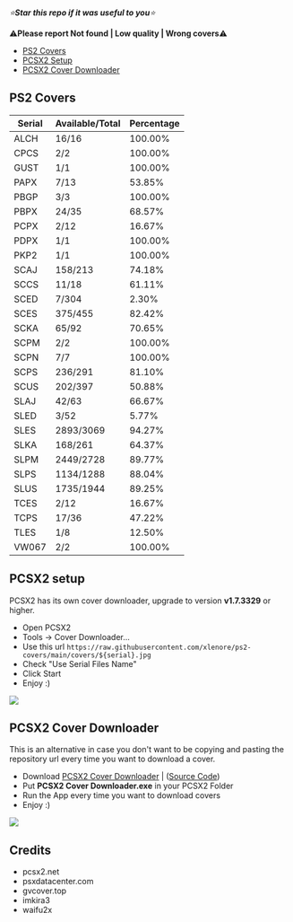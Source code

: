 *⭐**Star this repo if it was useful to you**⭐*

⚠️**Please report Not found | Low quality | Wrong covers**⚠️

- [PS2 Covers](https://github.com/xlenore/ps2-covers#ps2-covers "PS2 Covers")
- [PCSX2 Setup](https://github.com/xlenore/ps2-covers#pcsx2-setup "PCSX2 Setup")
- [PCSX2 Cover Downloader](https://github.com/xlenore/ps2-covers#PCSX2-Cover-Downloader)

## PS2 Covers
| Serial |  Available/Total |  Percentage  |
| ------ |  --------------- |  ----------  |
| ALCH | 16/16 | 100.00% |
| CPCS | 2/2 | 100.00% |
| GUST | 1/1 | 100.00% |
| PAPX | 7/13 | 53.85% |
| PBGP | 3/3 | 100.00% |
| PBPX | 24/35 | 68.57% |
| PCPX | 2/12 | 16.67% |
| PDPX | 1/1 | 100.00% |
| PKP2 | 1/1 | 100.00% |
| SCAJ | 158/213 | 74.18% |
| SCCS | 11/18 | 61.11% |
| SCED | 7/304 | 2.30% |
| SCES | 375/455 | 82.42% |
| SCKA | 65/92 | 70.65% |
| SCPM | 2/2 | 100.00% |
| SCPN | 7/7 | 100.00% |
| SCPS | 236/291 | 81.10% |
| SCUS | 202/397 | 50.88% |
| SLAJ | 42/63 | 66.67% |
| SLED | 3/52 | 5.77% |
| SLES | 2893/3069 | 94.27% |
| SLKA | 168/261 | 64.37% |
| SLPM | 2449/2728 | 89.77% |
| SLPS | 1134/1288 | 88.04% |
| SLUS | 1735/1944 | 89.25% |
| TCES | 2/12 | 16.67% |
| TCPS | 17/36 | 47.22% |
| TLES | 1/8 | 12.50% |
| VW067 | 2/2 | 100.00% |

## PCSX2 setup
PCSX2 has its own cover downloader, upgrade to version **v1.7.3329** or higher.
- Open PCSX2
- Tools -> Cover Downloader...
- Use this url `https://raw.githubusercontent.com/xlenore/ps2-covers/main/covers/${serial}.jpg`
- Check "Use Serial Files Name"
- Click Start
- Enjoy :)

[![](https://i.imgur.com/jTGL0HH.gif)](https://i.imgur.com/jTGL0HH.gif)

## PCSX2 Cover Downloader
This is an alternative in case you don't want to be copying and pasting the repository url every time you want to download a cover.
- Download [PCSX2 Cover Downloader](https://github.com/xlenore/ps2-covers/raw/main/PCSX2-cover-downloader/PCSX2%20cover%20downloader.exe) | ([Source Code](https://raw.githubusercontent.com/xlenore/ps2-covers/main/PCSX2-cover-downloader/PCSX2%20cover%20downloader.py))
- Put **PCSX2 Cover Downloader.exe** in your PCSX2 Folder
- Run the App every time you want to download covers
- Enjoy :)

[![](https://i.imgur.com/TJ7R7cJ.png)](https://i.imgur.com/TJ7R7cJ.png)


## Credits
* pcsx2.net
* psxdatacenter.com
* gvcover.top
* imkira3
* waifu2x
